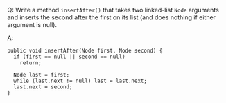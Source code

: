 Q: Write a method `insertAfter()` that takes two linked-list `Node`
arguments and inserts the second after the first on its list (and
  does nothing if either argument is null).

A:

```
public void insertAfter(Node first, Node second) {
  if (first == null || second == null)
    return;

  Node last = first;
  while (last.next != null) last = last.next;
  last.next = second;
}
```
